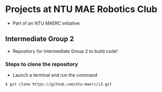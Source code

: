 # Projects at NTU MAE Robotics Club

* Part of an NTU MAERC initiative

## Intermediate Group 2

* Repository for Intermediate Group 2 to build code!

### Steps to clone the repository
* Launch a terminal and run the command  
```
$ git clone https://github.com/ntu-maerc/i2.git 
```
